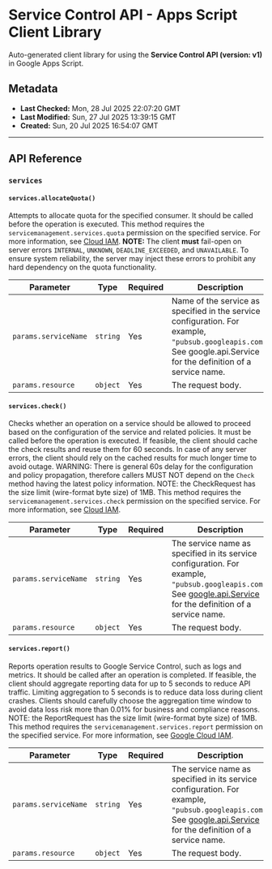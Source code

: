 # Service Control API - Apps Script Client Library

Auto-generated client library for using the **Service Control API (version: v1)** in Google Apps Script.

## Metadata

- **Last Checked:** Mon, 28 Jul 2025 22:07:20 GMT
- **Last Modified:** Sun, 27 Jul 2025 13:39:15 GMT
- **Created:** Sun, 20 Jul 2025 16:54:07 GMT



---

## API Reference

### `services`

#### `services.allocateQuota()`

Attempts to allocate quota for the specified consumer. It should be called before the operation is executed. This method requires the `servicemanagement.services.quota` permission on the specified service. For more information, see [Cloud IAM](https://cloud.google.com/iam). **NOTE:** The client **must** fail-open on server errors `INTERNAL`, `UNKNOWN`, `DEADLINE_EXCEEDED`, and `UNAVAILABLE`. To ensure system reliability, the server may inject these errors to prohibit any hard dependency on the quota functionality.

| Parameter | Type | Required | Description |
|---|---|---|---|
| `params.serviceName` | `string` | Yes | Name of the service as specified in the service configuration. For example, `"pubsub.googleapis.com"`. See google.api.Service for the definition of a service name. |
| `params.resource` | `object` | Yes | The request body. |

#### `services.check()`

Checks whether an operation on a service should be allowed to proceed based on the configuration of the service and related policies. It must be called before the operation is executed. If feasible, the client should cache the check results and reuse them for 60 seconds. In case of any server errors, the client should rely on the cached results for much longer time to avoid outage. WARNING: There is general 60s delay for the configuration and policy propagation, therefore callers MUST NOT depend on the `Check` method having the latest policy information. NOTE: the CheckRequest has the size limit (wire-format byte size) of 1MB. This method requires the `servicemanagement.services.check` permission on the specified service. For more information, see [Cloud IAM](https://cloud.google.com/iam).

| Parameter | Type | Required | Description |
|---|---|---|---|
| `params.serviceName` | `string` | Yes | The service name as specified in its service configuration. For example, `"pubsub.googleapis.com"`. See [google.api.Service](https://cloud.google.com/service-management/reference/rpc/google.api#google.api.Service) for the definition of a service name. |
| `params.resource` | `object` | Yes | The request body. |

#### `services.report()`

Reports operation results to Google Service Control, such as logs and metrics. It should be called after an operation is completed. If feasible, the client should aggregate reporting data for up to 5 seconds to reduce API traffic. Limiting aggregation to 5 seconds is to reduce data loss during client crashes. Clients should carefully choose the aggregation time window to avoid data loss risk more than 0.01% for business and compliance reasons. NOTE: the ReportRequest has the size limit (wire-format byte size) of 1MB. This method requires the `servicemanagement.services.report` permission on the specified service. For more information, see [Google Cloud IAM](https://cloud.google.com/iam).

| Parameter | Type | Required | Description |
|---|---|---|---|
| `params.serviceName` | `string` | Yes | The service name as specified in its service configuration. For example, `"pubsub.googleapis.com"`. See [google.api.Service](https://cloud.google.com/service-management/reference/rpc/google.api#google.api.Service) for the definition of a service name. |
| `params.resource` | `object` | Yes | The request body. |